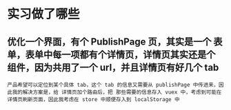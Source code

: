 # 实习做了哪些

## 优化一个界面，有个 PublishPage 页，其实是一个 表单，表单中每一项都有个详情页，详情页其实还是个 组件，因为共用了一个 url，并且详情页有好几个 tab
    产品希望可以定位到某个具体 tab，这个 tab 的信息又需要从 publishPage 中传进来，因此我的解决方案是，给 详情页加个路由后，把 那些需要的信息存入 vuex 中，考虑到可能在详情页刷新页面，因此我考虑在 store 中顺便存入到 localStorage 中